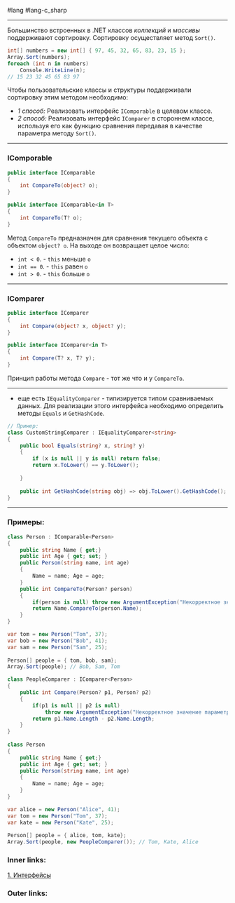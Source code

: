 #lang #lang-c_sharp 

---
Большинство встроенных в .NET классов *коллекций* и *массивы* поддерживают сортировку.
Сортировку осуществляет метод `Sort()`.

```csharp
int[] numbers = new int[] { 97, 45, 32, 65, 83, 23, 15 };
Array.Sort(numbers);
foreach (int n in numbers)
    Console.WriteLine(n);
// 15 23 32 45 65 83 97
```

Чтобы пользовательские классы и структуры поддерживали сортировку этим методом необходимо:
- *1 способ:* Реализовать интерфейс `IComporable` в целевом классе.
- *2 способ:* Реализовать интерфейс `IComparer` в стороннем классе, используя его как функцию сравнения передавая в качестве параметра методу `Sort()`.

---
### IComporable

```csharp
public interface IComparable
{
    int CompareTo(object? o);
}

public interface IComparable<in T>
{
    int CompareTo(T? o);
}
```

Метод `CompareTo` предназначен для сравнения текущего объекта с объектом `object? o`. 
На выходе он возвращает целое число:
- `int < 0`. - `this` меньше `o`
- `int == 0`.  - `this` равен `o`
- `int > 0`. - `this` больше `o`

---
### IComparer

```csharp
public interface IComparer
{
    int Compare(object? x, object? y);
}

public interface IComparer<in T>
{
    int Compare(T? x, T? y);
}
```

Принцип работы метода `Compare` - тот же что и у `CompareTo`.

---
- еще есть `IEqualityComparer` - типизируется типом сравниваемых данных. Для реализации этого интерфейса необходимо определить методы `Equals` и `GetHashCode`.

```csharp
// Пример:
class CustomStringComparer : IEqualityComparer<string>
{
    public bool Equals(string? x, string? y)
    {
        if (x is null || y is null) return false;
        return x.ToLower() == y.ToLower();
 
    }
 
    public int GetHashCode(string obj) => obj.ToLower().GetHashCode();
}
```

---

### Примеры:

```csharp
class Person : IComparable<Person>
{
    public string Name { get;}
    public int Age { get; set; }
    public Person(string name, int age)
    {
        Name = name; Age = age;
    }
    public int CompareTo(Person? person)
    {
        if(person is null) throw new ArgumentException("Некорректное значение параметра");
        return Name.CompareTo(person.Name);
    }
}

var tom = new Person("Tom", 37);
var bob = new Person("Bob", 41);
var sam = new Person("Sam", 25);
 
Person[] people = { tom, bob, sam};
Array.Sort(people); // Bob, Sam, Tom
```

```csharp
class PeopleComparer : IComparer<Person>
{
    public int Compare(Person? p1, Person? p2)
    {
        if(p1 is null || p2 is null) 
            throw new ArgumentException("Некорректное значение параметра");
        return p1.Name.Length - p2.Name.Length;
    }
}
 
class Person
{
    public string Name { get;}
    public int Age { get; set; }
    public Person(string name, int age)
    {
        Name = name; Age = age;
    }
}

var alice = new Person("Alice", 41);
var tom = new Person("Tom", 37);
var kate = new Person("Kate", 25);
 
Person[] people = { alice, tom, kate};
Array.Sort(people, new PeopleComparer()); // Tom, Kate, Alice
```

### Inner links:
[1. Интерфейсы](1.%20Languages/C-sharp/0.%20Введение/3.%20Интерфейсы/1.%20Интерфейсы.md)


### Outer links:


